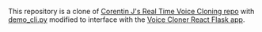 This repository is a clone of [Corentin J's Real Time Voice Cloning repo](https://github.com/CorentinJ/Real-Time-Voice-Cloning) with [demo_cli.py](https://github.com/a-k-coder/ak-Real-Time-Voice-Cloning/blob/main/demo_cli.py) modified to interface with the [Voice Cloner React Flask app](https://github.com/a-k-coder/Voice-Cloner-React-Flask-App). 
